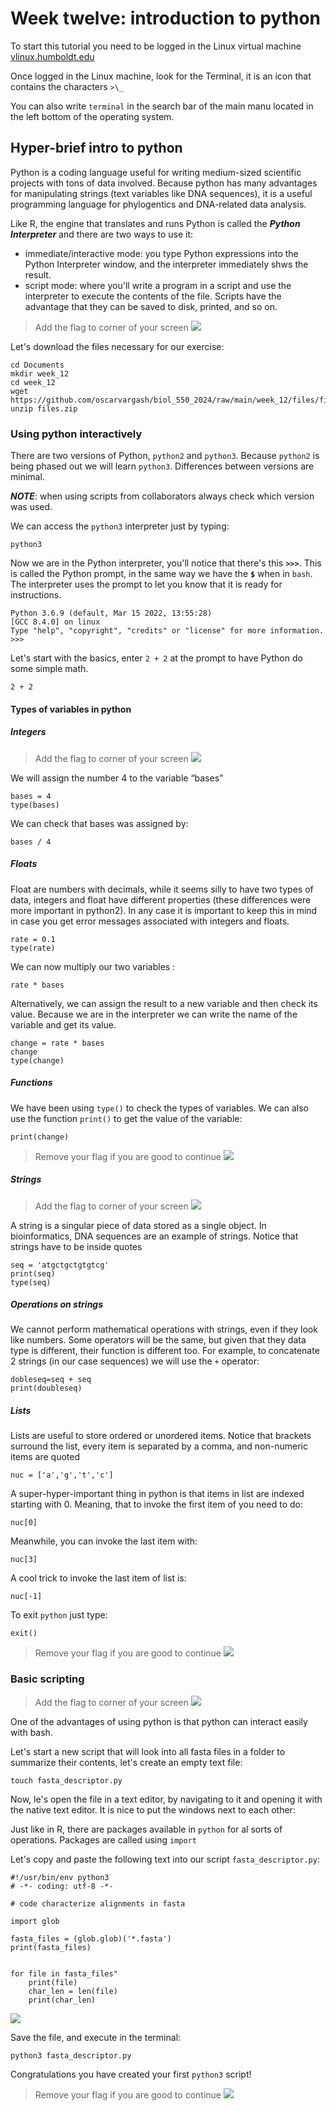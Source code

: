 # Week twelve: introduction to python

To start this tutorial you need to be logged in the Linux virtual machine
[vlinux.humboldt.edu](https://vlinux.humboldt.edu/)

Once logged in the Linux machine, look for the Terminal, it is an icon that contains the characters `>\_`

You can also write `terminal` in the search bar of the main manu located in the left bottom of the operating system.

## Hyper-brief intro to python

Python is a coding language useful for writing medium-sized scientific projects with tons of data involved. Because python has many advantages for manipulating strings (text variables like DNA sequences), it is a useful programming language for phylogentics and DNA-related data analysis.


Like R, the engine that translates and runs Python is called the ***Python Interpreter*** and there are two ways to use it: 
- immediate/interactive mode: you type Python expressions into the Python Interpreter window, and the interpreter immediately shws the result.
- script mode:  where you'll write a program in a script and use the interpreter to execute the contents of the file. Scripts have the advantage that they can be saved to disk, printed, and so on.

> Add the flag to corner of your screen ![](img/yellow.jpeg)

Let's download the files necessary for our exercise:

```
cd Documents
mkdir week_12
cd week_12
wget https://github.com/oscarvargash/biol_550_2024/raw/main/week_12/files/files.zip
unzip files.zip
```

### Using python interactively

There are two versions of Python, `python2` and `python3`. Because `python2` is being phased out we will learn `python3`. Differences between versions are minimal. 

***NOTE***: when using scripts from collaborators always check which version was used.

We can access the `python3` interpreter just by typing:

```
python3
```

Now we are in the Python interpreter, you'll notice that there's this **`>>>`**. This is called the Python prompt, in the same way we have the **`$`** when in `bash`. The interpreter uses the prompt to let you know that it is ready for instructions.

```
Python 3.6.9 (default, Mar 15 2022, 13:55:28) 
[GCC 8.4.0] on linux
Type "help", "copyright", "credits" or "license" for more information.
>>>
```

Let's start with the basics, enter `2 + 2` at the prompt to have Python do some simple math.

```
2 + 2
```
#### Types of variables in python

##### Integers

> Add the flag to corner of your screen ![](img/yellow.jpeg)

We will assign the number 4 to the variable “bases”

```
bases = 4
type(bases)
```

We can check that bases was assigned by:

```
bases / 4
```

##### Floats

Float are numbers with decimals, while it seems silly to have two types of data, integers and float have different properties (these differences were more important in python2). In any case it is important to keep this in mind in case you get error messages associated with integers and floats.

```
rate = 0.1
type(rate)
```

We can now multiply our two variables :

```
rate * bases
```

Alternatively, we can assign the result to a new variable and then check its value. Because we are in the interpreter we can write the name of the variable and get its value. 

```
change = rate * bases
change
type(change)
```

##### Functions

We have been using `type()` to check the types of variables. We can also use the function `print()` to get the value of the variable:

```
print(change)
```

> Remove your flag if you are good to continue ![](img/green.jpeg)

##### Strings

> Add the flag to corner of your screen ![](img/yellow.jpeg)

A string is a singular piece of data stored as a single object. In bioinformatics, DNA sequences are an example of strings. Notice that strings have to be inside quotes

```
seq = 'atgctgctgtgtcg'
print(seq)
type(seq)
```

##### Operations on strings

We cannot perform mathematical operations with strings, even if they look like numbers. Some operators will be the same, but given that they data type is different, their function is different too. For example, to concatenate 2 strings (in our case sequences) we will use the `+` operator:

```
dobleseq=seq + seq
print(doubleseq)
```

##### Lists

Lists are useful to store ordered or unordered items. Notice that brackets surround the list, every item is separated by a comma, and non-numeric items are quoted

```
nuc = ['a','g','t','c']
```

A super-hyper-important thing in python is that items in list are indexed starting with 0. Meaning, that to invoke the first item of you need to do:

```
nuc[0]
```

Meanwhile, you can invoke the last item with:

```
nuc[3]
```

A cool trick to invoke the last item of list is: 

```
nuc[-1]
```

To exit `python` just type:

```
exit()
```
> Remove your flag if you are good to continue ![](img/green.jpeg)

### Basic scripting

> Add the flag to corner of your screen ![](img/yellow.jpeg)

One of the advantages of using python is that python can interact easily with bash.

Let's start a new script that will look into all fasta files in a folder to summarize their contents, let's create an empty text file:

```
touch fasta_descriptor.py
```

Now, le's open the file in a text editor, by navigating to it and opening it with the native text editor. It is nice to put the windows next to each other:

Just like in R, there are packages available in `python` for al sorts of operations. Packages are called using `import`

Let's copy and paste the following text into our script `fasta_descriptor.py`:

```
#!/usr/bin/env python3
# -*- coding: utf-8 -*-

# code characterize alignments in fasta

import glob

fasta_files = (glob.glob)('*.fasta')
print(fasta_files)


for file in fasta_files"
	print(file)
	char_len = len(file)
	print(char_len)

```

![](img/python.png)


Save the file, and execute in the terminal:

```
python3 fasta_descriptor.py
```

Congratulations you have created your first `python3` script!

> Remove your flag if you are good to continue ![](img/green.jpeg)












